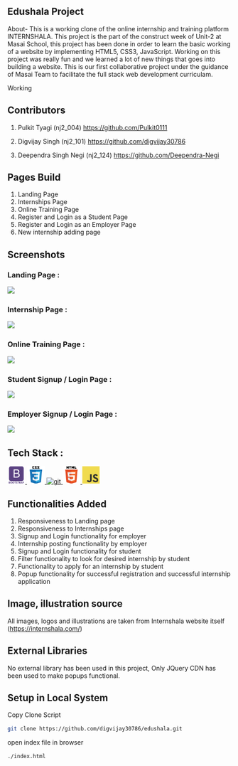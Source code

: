 ##  Edushala Project
About- This is a working clone of the online internship and training platform INTERNSHALA. This project is the part of the construct week of Unit-2 at Masai School, this project has been done in order to learn the basic working of a website by implementing HTML5, CSS3, JavaScript. Working on this project was really fun and we learned a lot of new things that goes into building a website. This is our first collaborative project under the guidance of Masai Team to facilitate the full stack web development curriculam.

Working
##  Contributors
1. Pulkit Tyagi (nj2_004)
    https://github.com/Pulkit0111

2. Digvijay Singh (nj2_101)
    https://github.com/digvijay30786

3. Deependra Singh Negi (nj2_124)
    https://github.com/Deependra-Negi

##  Pages Build
1. Landing Page
2. Internships Page
3. Online Training Page
4. Register and Login as a Student Page
5. Register and Login as an Employer Page
6. New internship adding page

## Screenshots

### Landing Page :
<img src="https://imgur.com/EY5S3kn.png"/>

### Internship Page :
<img src="https://imgur.com/0zwfqcr.png"/>

### Online Training Page :
<img src="https://imgur.com/AMyfYir.png"/>

### Student Signup / Login Page :
<img src="https://imgur.com/UlZzcGj.png"/>

###  Employer Signup / Login Page : 
<img src="https://imgur.com/LSd2zgE.png"/>

## Tech Stack : 
<p align="left"> <a href="https://getbootstrap.com" target="_blank"> <img src="https://raw.githubusercontent.com/devicons/devicon/master/icons/bootstrap/bootstrap-plain-wordmark.svg" alt="bootstrap" width="40" height="40"/> </a> <a href="https://www.w3schools.com/css/" target="_blank"> <img src="https://raw.githubusercontent.com/devicons/devicon/master/icons/css3/css3-original-wordmark.svg" alt="css3" width="40" height="40"/> </a> <a href="https://git-scm.com/" target="_blank"> <img src="https://www.vectorlogo.zone/logos/git-scm/git-scm-icon.svg" alt="git" width="40" height="40"/> </a> <a href="https://www.w3.org/html/" target="_blank"> <img src="https://raw.githubusercontent.com/devicons/devicon/master/icons/html5/html5-original-wordmark.svg" alt="html5" width="40" height="40"/> </a> <a href="https://developer.mozilla.org/en-US/docs/Web/JavaScript" target="_blank"> <img src="https://raw.githubusercontent.com/devicons/devicon/master/icons/javascript/javascript-original.svg" alt="javascript" width="40" height="40"/> </a> </p>

##  Functionalities Added
1. Responsiveness to Landing page 
2. Responsiveness to Internships page
3. Signup and Login functionality for   employer
4. Internship posting functionality by employer
5. Signup and Login functionality for student
7. Filter functionality to look for desired internship by student
8. Functionality to apply for an internship by student
9. Popup functionality for successful registration and successful internship application

## Image, illustration source
All images, logos and illustrations are taken from Internshala website itself (https://internshala.com/)

## External Libraries
No external library has been used in this project, Only JQuery CDN has been used to make popups functional.

## Setup in Local System

Copy Clone Script

```bash
git clone https://github.com/digvijay30786/edushala.git
```
open index file in browser

```bash
./index.html
```
